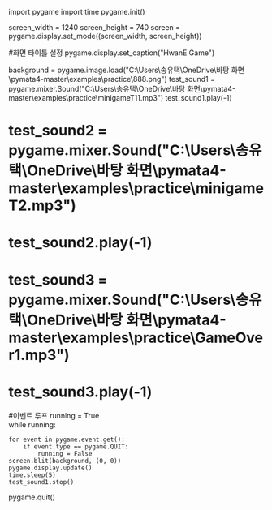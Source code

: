 import pygame
import time
pygame.init() 

screen_width = 1240
screen_height = 740
screen = pygame.display.set_mode((screen_width, screen_height))

#화면 타이틀 설정
pygame.display.set_caption("HwanE Game")

background = pygame.image.load("C:\\Users\\송유택\\OneDrive\\바탕 화면\\pymata4-master\\examples\\practice\\888.png")
test_sound1 = pygame.mixer.Sound("C:\\Users\\송유택\\OneDrive\\바탕 화면\\pymata4-master\\examples\\practice\\minigameT11.mp3")
test_sound1.play(-1)
# test_sound2 = pygame.mixer.Sound("C:\\Users\\송유택\\OneDrive\\바탕 화면\\pymata4-master\\examples\\practice\\minigameT2.mp3")
# test_sound2.play(-1)
# test_sound3 = pygame.mixer.Sound("C:\\Users\\송유택\\OneDrive\\바탕 화면\\pymata4-master\\examples\\practice\\GameOver1.mp3")
# test_sound3.play(-1)

#이벤트 루프
running = True  
while running:
    
    for event in pygame.event.get(): 
        if event.type == pygame.QUIT:  
            running = False
    screen.blit(background, (0, 0)) 
    pygame.display.update()
    time.sleep(5)
    test_sound1.stop() 
pygame.quit()
